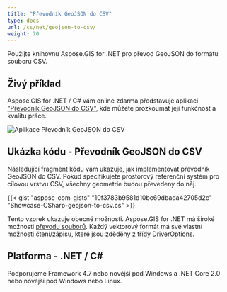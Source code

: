 ```yaml
---
title: "Převodník GeoJSON do CSV"
type: docs
url: /cs/net/geojson-to-csv/
weight: 70
---
```


Použijte knihovnu Aspose.GIS for .NET pro převod GeoJSON do formátu souboru CSV.

## **Živý příklad**

Aspose.GIS for .NET / C# vám online zdarma představuje aplikaci ["Převodník GeoJSON do CSV"](https://products.aspose.app/gis/conversion/geojson-to-csv), kde můžete prozkoumat její funkčnost a kvalitu práce.

![Aplikace Převodník GeoJSON do CSV](conversion.png)

## **Ukázka kódu - Převodník GeoJSON do CSV**

Následující fragment kódu vám ukazuje, jak implementovat převodník GeoJSON do CSV. Pokud specifikujete prostorový referenční systém pro cílovou vrstvu CSV, všechny geometrie budou převedeny do něj. 

{{< gist "aspose-com-gists" "10f3783b9581d10bc69dbada42705d2c" "Showcase-CSharp-geojson-to-csv.cs" >}}

Tento vzorek ukazuje obecné možnosti. Aspose.GIS for .NET má široké možnosti [převodu souborů](https://docs.aspose.com/gis/net/vector-layers/). Každý vektorový formát má své vlastní možnosti čtení/zápisu, které jsou zděděny z třídy [DriverOptions](https://reference.aspose.com/gis/net/aspose.gis/driveroptions).

## **Platforma - .NET / C#**

Podporujeme Framework 4.7 nebo novější pod Windows a .NET Core 2.0 nebo novější pod Windows nebo Linux.
